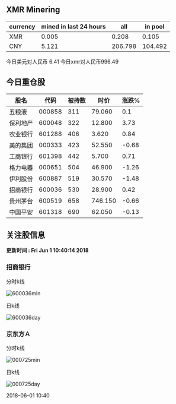 ## XMR Minering

|currency|mined in last 24 hours|all|in pool|
|---|---|---|---|
|XMR|0.005|0.208|0.105|
|CNY|5.121|206.798|104.492|

今日美元对人民币 6.41	今日xmr对人民币996.49


## 今日重仓股 

|股名|代码|被持数|时价|涨跌%|
|---|---|---|---|---|
|五粮液|000858|311|79.060|0.1|
|保利地产|600048|322|12.800|3.73|
|农业银行|601288|406|3.620|0.84|
|美的集团|000333|423|52.550|-0.68|
|工商银行|601398|442|5.700|0.71|
|格力电器|000651|504|46.900|-1.26|
|伊利股份|600887|519|30.570|-1.48|
|招商银行|600036|530|28.900|0.42|
|贵州茅台|600519|658|746.150|-0.66|
|中国平安|601318|690|62.050|-0.13|

## 关注股信息
**更新时间 : Fri Jun  1 10:40:14 2018**
### 招商银行 
分时k线

![600036min](http://image.sinajs.cn/newchart/min/n/sh600036.gif)

日k线

![600036day](http://image.sinajs.cn/newchart/daily/n/sh600036.gif)

### 京东方Ａ 
分时k线

![000725min](http://image.sinajs.cn/newchart/min/n/sz000725.gif)

日k线

![000725day](http://image.sinajs.cn/newchart/daily/n/sz000725.gif)

2018-06-01 10:40